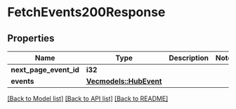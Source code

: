 # FetchEvents200Response

## Properties

Name | Type | Description | Notes
------------ | ------------- | ------------- | -------------
**next_page_event_id** | **i32** |  | 
**events** | [**Vec<models::HubEvent>**](HubEvent.md) |  | 

[[Back to Model list]](../README.md#documentation-for-models) [[Back to API list]](../README.md#documentation-for-api-endpoints) [[Back to README]](../README.md)


